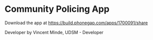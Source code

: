 # Community Policing App



Download the app at https://build.phonegap.com/apps/1700091/share

Developer by Vincent Minde, UDSM - Developer
